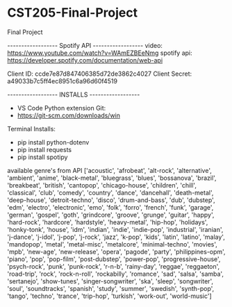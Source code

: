 # CST205-Final-Project
Final Project

------------------ Spotify API ------------------ 
video: https://www.youtube.com/watch?v=WAmEZBEeNmg
spotify api: https://developer.spotify.com/documentation/web-api

Client ID: ccde7e87d847406385d72de3862c4027
Client Secret: a49033b7c5ff4ec8951c6a96d60f4519


------------------ INSTALLS ------------------ 
- VS Code Python extension
Git:
- https://git-scm.com/downloads/win

Terminal Installs:
- pip install python-dotenv
- pip install requests
- pip install spotipy

available genre's from API
['acoustic', 'afrobeat', 'alt-rock', 'alternative', 'ambient', 'anime',
 'black-metal', 'bluegrass', 'blues', 'bossanova', 'brazil', 'breakbeat',
 'british', 'cantopop', 'chicago-house', 'children', 'chill', 'classical',
 'club', 'comedy', 'country', 'dance', 'dancehall', 'death-metal', 'deep-house',
 'detroit-techno', 'disco', 'drum-and-bass', 'dub', 'dubstep', 'edm',
 'electro', 'electronic', 'emo', 'folk', 'forro', 'french', 'funk', 'garage',
 'german', 'gospel', 'goth', 'grindcore', 'groove', 'grunge', 'guitar', 'happy',
 'hard-rock', 'hardcore', 'hardstyle', 'heavy-metal', 'hip-hop', 'holidays',
 'honky-tonk', 'house', 'idm', 'indian', 'indie', 'indie-pop', 'industrial',
 'iranian', 'j-dance', 'j-idol', 'j-pop', 'j-rock', 'jazz', 'k-pop', 'kids',
 'latin', 'latino', 'malay', 'mandopop', 'metal', 'metal-misc', 'metalcore',
 'minimal-techno', 'movies', 'mpb', 'new-age', 'new-release', 'opera', 'pagode',
 'party', 'philippines-opm', 'piano', 'pop', 'pop-film', 'post-dubstep',
 'power-pop', 'progressive-house', 'psych-rock', 'punk', 'punk-rock', 'r-n-b',
 'rainy-day', 'reggae', 'reggaeton', 'road-trip', 'rock', 'rock-n-roll',
 'rockabilly', 'romance', 'sad', 'salsa', 'samba', 'sertanejo', 'show-tunes',
 'singer-songwriter', 'ska', 'sleep', 'songwriter', 'soul', 'soundtracks',
 'spanish', 'study', 'summer', 'swedish', 'synth-pop', 'tango', 'techno',
 'trance', 'trip-hop', 'turkish', 'work-out', 'world-music']